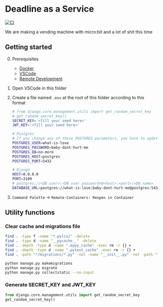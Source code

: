 # Deadline as a Service

[![CI](https://github.com/Smithienious/CO3109-Backend/actions/workflows/CI.yml/badge.svg)](https://github.com/Smithienious/CO3109-Backend/actions/workflows/CI.yml)

We are making a vending machine with micro:bit and a lot of shit this time

## Getting started

0. Prerequisites
   - [Docker](https://www.docker.com/)
   - [VSCode](https://code.visualstudio.com/)
   - [Remote Development](https://aka.ms/vscode-remote/download/extension)
1. Open VSCode in this folder
2. Create a file named `.env` at the root of this folder according to this format

   ```bash
   # from django.core.management.utils import get_random_secret_key
   # get_random_secret_key()
   SECRET_KEY='<fill your seed here>'
   JWT_KEY='<fill your seed here>'

   # Postgres
   # If you change any of these POSTGRES parameters, you have to update DATABASE_URL too
   POSTGRES_USER=what-is-love
   POSTGRES_PASSWORD=baby-dont-hurt-me
   POSTGRES_DB=no-more
   POSTGRES_HOST=postgres
   POSTGRES_PORT=5432

   # Django
   HOST=0.0.0.0
   PORT=3109
   # postgres://<DB user>:<DB user password>@<host>:<port>/<DB name>
   DATABASE_URL=postgres://what-is-love:baby-dont-hurt-me@postgres:5432/no-more

   ```

3. `Command Palette` -> `Remote-Containers: Reopen in Container`

## Utility functions

### Clear cache and migrations file

```bash
find . -type f -name "*.py[co]" -delete
find . -type d -name "__pycache__" -delete
find . -depth -type d -name ".mypy_cache" -exec rm -r {} +
find . -depth -type d -name ".pytest_cache" -exec rm -r {} +
find . -path "*/migrations/*.py" -not -name "__init__.py" -not -path "*/db/*" -delete

python manage.py makemigrations
python manage.py migrate
python manage.py collectstatic --no-input
```

### Generate SECRET_KEY and JWT_KEY

```python
from django.core.management.utils import get_random_secret_key
get_random_secret_key()
```

